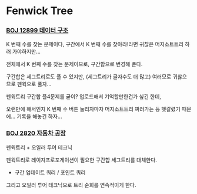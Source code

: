 # Fenwick Tree



### [BOJ 12899 데이터 구조](https://www.acmicpc.net/problem/12899)



K 번째 수를 찾는 문제이다, 구간에서 K 번째 수를 찾아라!라면 귀찮은 머지소트트리 하러 가야하지만... 

전체에서 K 번째 수를 찾는 문제이므로, 구간합으로 변경해 푼다.

구간합은 세그트리로도 풀 수 있지만, (세그트리가 글자수도 더 많고) 여러모로 귀찮으므로 펜윅으로 풀자... 

펜윅트리 구간합 플4문제를 굳이? 업로드해서 기억할만한건가 싶긴 한데, 

오랜만에 해서인지 K 번째 수 버튼 눌리자마자 머지소트트리 짜러가는 등 헷갈렸기 때문에... 기록을 해놓긴 하자... 



### [BOJ 2820 자동차 공장](https://www.acmicpc.net/problem/2820)

펜윅트리 + 오일러 투어 테크닉 

펜윅트리로 레이지프로포게이션이  필요한 구간합 세그트리를 대체한다.

- 구간 업데이트 쿼리 / 포인트 쿼리  

그리고 오일러 투어 테크닉으로 트리 순회를 연속적이게 한다. 

